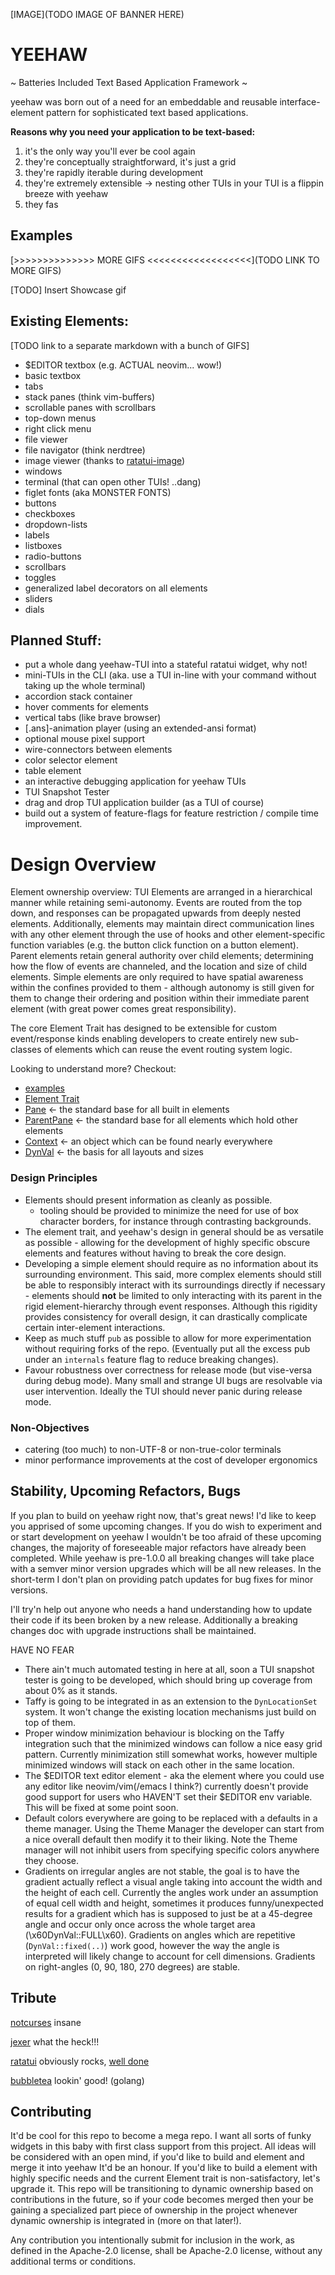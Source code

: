 <!--
░░░░░░░░░░░░░░░░░░░░░░░░░░░░░░░░░░░░░░░░░░░░░░░░░░░░░░░░░░░░░░░░░░░░░░░░░░░░░░░░░░░░░░░░░░░░░░░
░ꕤ                                 |    |    |                                              ꕤ ░
░         _________               \|/  \|/  \|/           _̉_̉_̉_̉         3                      ░
░        /         \              \|/  \|/  \|/   ☉     \/  x \              ______.          ░
░        | yeeeehhaaw!!!!!!!!!!   \|/  \|/  \|/        \       \         ___/_____ꕤ_\___,     ░
░  \_____/   _    _ \_____/        |    |    |        \/    _\  \          /|||||||||\        ░
░           >    o< ,                _______________  /   /     ..        / ⹁╷,   ⹁╷, \       ░
░        C     \                    /   █ █  █ █   ma  \  \               ╳  .     .  ╳   7   ░
░        `           \             / /   █   █▀█     j    |        well   ╳     /     ╳       ░
░          \> \-̲̅-̲̅./   |            \/    ▀   ▀ ▀      e   \    howdee     ╳  \     r  ╳       ░
░         | \     `.  /          \_/     __________/// s   |     there!   ╳     -̅     ╳_      ░
░         |  \      `----<<<-        \     |        /   t /                       ╷    \      ░
░        /    |__|__|                /     }       /    i \                                   ░
░ꕤ                                  /     /        \   c  /                                 ꕤ ░
░░░░░░░░░░░░░░░░░░░░░░░░░░░░░░░░░░░░░░░░░░░░░░░░░░░░░░░░░░░░░░░░░░░░░░░░░░░░░░░░░░░░░░░░░░░░░░░
-->
[IMAGE](TODO IMAGE OF BANNER HERE)

# YEEHAW

~ Batteries Included Text Based Application Framework ~

yeehaw was born out of a need for an embeddable and reusable interface-element
pattern for sophisticated text based applications. 

**Reasons why you need your application to be text-based:**
1) it's the only way you'll ever be cool again
2) they're conceptually straightforward, it's just a grid 
3) they're rapidly iterable during development
4) they're extremely extensible -> nesting other TUIs in your TUI is a
   flippin breeze with yeehaw
5) they fas

## Examples

[>>>>>>>>>>>>>> MORE GIFS <<<<<<<<<<<<<<<<<<](TODO LINK TO MORE GIFS)

[TODO] Insert Showcase gif

## Existing Elements:
[TODO link to a separate markdown with a bunch of GIFS]

 - $EDITOR textbox (e.g. ACTUAL neovim... wow!)  
 - basic textbox
 - tabs 
 - stack panes (think vim-buffers) 
 - scrollable panes with scrollbars
 - top-down menus
 - right click menu
 - file viewer
 - file navigator (think nerdtree)
 - image viewer (thanks to [ratatui-image](https://github.com/benjajaja/ratatui-image))
 - windows
 - terminal (that can open other TUIs! ..dang)
 - figlet fonts (aka MONSTER FONTS)
 - buttons
 - checkboxes
 - dropdown-lists
 - labels
 - listboxes
 - radio-buttons
 - scrollbars
 - toggles
 - generalized label decorators on all elements
 - sliders
 - dials

## Planned Stuff:
 - put a whole dang yeehaw-TUI into a stateful ratatui widget, why not!
 - mini-TUIs in the CLI (aka. use a TUI in-line with your command without taking
                         up the whole terminal)
 - accordion stack container
 - hover comments for elements
 - vertical tabs (like brave browser) 
 - [.ans]-animation player (using an extended-ansi format)
 - optional mouse pixel support
 - wire-connectors between elements
 - color selector element
 - table element
 - an interactive debugging application for yeehaw TUIs
 - TUI Snapshot Tester
 - drag and drop TUI application builder (as a TUI of course)
 - build out a system of feature-flags for feature restriction / compile time
   improvement.

# Design Overview

Element ownership overview: TUI Elements are arranged in a hierarchical manner
while retaining semi-autonomy. Events are routed from the top down, and
responses can be propagated upwards from deeply nested elements. Additionally,
elements may maintain direct communication lines with any other element through
the use of hooks and other element-specific function variables (e.g. the button
click function on a button element). Parent elements retain general authority
over child elements; determining how the flow of events are channeled, and the
location and size of child elements. Simple elements are only required to have
spatial awareness within the confines provided to them - although autonomy is
still given for them to change their ordering and position within their
immediate parent element (with great power comes great responsibility).  

The core Element Trait has designed to be extensible for custom event/response
kinds enabling developers to create entirely new sub-classes of elements which
can reuse the event routing system logic. 

Looking to understand more? Checkout:
 - [examples](TODO)
 - [Element Trait](TODO)
 - [Pane](TODO) <- the standard base for all built in elements
 - [ParentPane](TODO) <- the standard base for all elements which hold other elements
 - [Context](TODO) <- an object which can be found nearly everywhere
 - [DynVal](TODO) <- the basis for all layouts and sizes


### Design Principles 

 - Elements should present information as cleanly as possible.
   - tooling should be provided to minimize the need for use of box character
     borders, for instance through contrasting backgrounds.
 - The element trait, and yeehaw's design in general should be as versatile as
   possible - allowing for the development of highly specific obscure elements 
   and features without having to break the core design.
 - Developing a simple element should require as no information about its
   surrounding environment. This said, more complex elements should still be
   able to responsibly interact with its surroundings directly if necessary -
   elements should __not__ be limited to only interacting with its parent in the
   rigid element-hierarchy through event responses. Although this rigidity
   provides consistency for overall design, it can drastically complicate
   certain inter-element interactions.
 - Keep as much stuff `pub` as possible to allow for more experimentation
   without requiring forks of the repo. (Eventually put all the excess pub under
   an `internals` feature flag to reduce breaking changes).
 - Favour robustness over correctness for release mode (but vise-versa during
   debug mode). Many small and strange UI bugs are resolvable via user
   intervention. Ideally the TUI should never panic during release mode.

### Non-Objectives

 - catering (too much) to non-UTF-8 or non-true-color terminals
 - minor performance improvements at the cost of developer ergonomics

## Stability, Upcoming Refactors, Bugs 

If you plan to build on yeehaw right now, that's great news! I'd like to keep
you apprised of some upcoming changes. If you do wish to experiment and or start
development on yeehaw I wouldn't be too afraid of these upcoming changes, the
majority of foreseeable major refactors have already been completed.  While
yeehaw is pre-1.0.0 all breaking changes will take place with a semver minor
version upgrades which will be all new releases. In the short-term I don't plan
on providing patch updates for bug fixes for minor versions.

I'll try'n help out anyone who needs a hand understanding how to update their
code if its been broken by a new release. Additionally a breaking changes doc
with upgrade instructions shall be maintained. 

HAVE NO FEAR

 - There ain't much automated testing in here at all, soon a TUI snapshot tester
   is going to be developed, which should bring up coverage from about 0% as it
   stands. 
 - Taffy is going to be integrated in as an extension to the `DynLocationSet`
   system. It won't change the existing location mechanisms just build on
   top of them.
 - Proper window minimization behaviour is blocking on the Taffy integration such
   that the minimized windows can follow a nice easy grid pattern. Currently
   minimization still somewhat works, however multiple minimized windows will
   stack on each other in the same location. 
 - The $EDITOR text editor element - aka the element where you could use any
   editor like neovim/vim(/emacs I think?) currently doesn't provide good
   support for users who HAVEN'T set their $EDITOR env variable. This will be
   fixed at some point soon.
 - Default colors everywhere are going to be replaced with a defaults in a theme
   manager. Using the Theme Manager the developer can start from a nice overall
   default then modify it to their liking. Note the Theme manager will not
   inhibit users from specifying specific colors anywhere they choose. 
 - Gradients on irregular angles are not stable, the goal is to have the
   gradient actually reflect a visual angle taking into account the width and
   the height of each cell. Currently the angles work under an assumption of
   equal cell width and height, sometimes it produces funny/unexpected results
   for a gradient which has is supposed to just be at a 45-degree angle and
   occur only once across the whole target area (\x60DynVal::FULL\x60). Gradients on
   angles which are repetitive (`DynVal::fixed(..)`) work good, however the way
   the angle is interpreted will likely change to account for cell dimensions.
   Gradients on right-angles (0, 90, 180, 270 degrees) are stable.

## Tribute

[notcurses](https://github.com/dankamongmen/notcurses) insane

[jexer](https://gitlab.com/AutumnMeowMeow/jexer) what the heck!!!

[ratatui](https://ratatui.rs/) obviously rocks, [well done](https://www.youtube.com/watch?v=9wm1D6Rk8TE)

[bubbletea](https://github.com/charmbracelet/bubbletea) lookin' good! (golang)

## Contributing 

It'd be cool for this repo to become a mega repo. I want all sorts of funky
widgets in this baby with first class support from this project. All ideas will
be considered with an open mind, if you'd like to build and element and merge it
into yeehaw It'd be an honour. If you'd like to build a element with highly
specific needs and the current Element trait is non-satisfactory, let's upgrade
it. 
This repo will be transitioning to dynamic ownership based on contributions in
the future, so if your code becomes merged then your be gaining a specialized
part piece of ownership in the project whenever dynamic ownership is integrated
in (more on that later!).

Any contribution you intentionally submit for inclusion in the work, as defined
in the Apache-2.0 license, shall be Apache-2.0 license, without any additional
terms or conditions.
